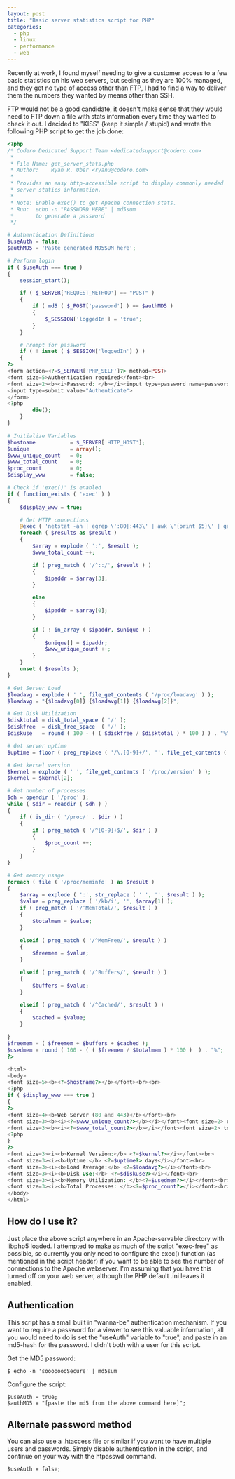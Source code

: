 ```yaml
---
layout: post
title: "Basic server statistics script for PHP"
categories:
  - php
  - linux
  - performance
  - web
---
```


Recently at work, I found myself needing to give a customer access to a few basic statistics
on his web servers, but seeing as they are 100% managed, and they get no type of access other
than FTP, I had to find a way to deliver them the numbers they wanted by means other than SSH.

FTP would not be a good candidate, it doesn't make sense that they would need to FTP down a file
with stats information every time they wanted to check it out. I decided to "KISS" (keep it
simple / stupid) and wrote the following PHP script to get the job done:

```php
<?php
/* Codero Dedicated Support Team <dedicatedsupport@codero.com>
 *
 * File Name: get_server_stats.php
 * Author:    Ryan R. Uber <ryanu@codero.com>
 *
 * Provides an easy http-accessible script to display commonly needed
 * server statics information.
 * 
 * Note: Enable exec() to get Apache connection stats.
 * Run:  echo -n "PASSWORD HERE" | md5sum
 *       to generate a password
 */

# Authentication Definitions
$useAuth = false;
$authMD5 = 'Paste generated MD5SUM here';

# Perform login
if ( $useAuth === true )
{
    session_start();

    if ( $_SERVER['REQUEST_METHOD'] == "POST" )
    {
        if ( md5 ( $_POST['password'] ) == $authMD5 )
        {
            $_SESSION['loggedIn'] = 'true';
        }
    }

    # Prompt for password
    if ( ! isset ( $_SESSION['loggedIn'] ) )
    {
?>
<form action=<?=$_SERVER['PHP_SELF']?> method=POST>
<font size=5>Authentication required</font><br>
<font size=2><b><i>Password: </b></i><input type=password name=password><br>
<input type=submit value="Authenticate">
</form>
<?php
        die();
    }
}

# Initialize Variables
$hostname           = $_SERVER['HTTP_HOST'];
$unique             = array();
$www_unique_count   = 0;
$www_total_count    = 0;
$proc_count         = 0;
$display_www        = false;

# Check if 'exec()' is enabled
if ( function_exists ( 'exec' ) )
{
    $display_www = true;

    # Get HTTP connections
    @exec ( 'netstat -an | egrep \':80|:443\' | awk \'{print $5}\' | grep -v \':::\*\' |  grep -v \'0.0.0.0\'', $results );
    foreach ( $results as $result )
    {
        $array = explode ( ':', $result );
        $www_total_count ++;

        if ( preg_match ( '/^::/', $result ) )
        {
            $ipaddr = $array[3];
        }

        else
        {
            $ipaddr = $array[0];
        }

        if ( ! in_array ( $ipaddr, $unique ) )
        {
            $unique[] = $ipaddr;
            $www_unique_count ++;
        }
    }
    unset ( $results );
}

# Get Server Load
$loadavg = explode ( ' ', file_get_contents ( '/proc/loadavg' ) );
$loadavg = "{$loadavg[0]} {$loadavg[1]} {$loadavg[2]}";

# Get Disk Utilization
$disktotal = disk_total_space ( '/' );
$diskfree  = disk_free_space  ( '/' );
$diskuse   = round ( 100 - ( ( $diskfree / $disktotal ) * 100 ) ) . "%";

# Get server uptime
$uptime = floor ( preg_replace ( '/\.[0-9]+/', '', file_get_contents ( '/proc/uptime' ) ) / 86400 );

# Get kernel version
$kernel = explode ( ' ', file_get_contents ( '/proc/version' ) );
$kernel = $kernel[2];

# Get number of processes
$dh = opendir ( '/proc' );
while ( $dir = readdir ( $dh ) )
{
    if ( is_dir ( '/proc/' . $dir ) )
    {
        if ( preg_match ( '/^[0-9]+$/', $dir ) )
        {
            $proc_count ++;
        }
    }
}

# Get memory usage
foreach ( file ( '/proc/meminfo' ) as $result )
{
    $array = explode ( ':', str_replace ( ' ', '', $result ) );
    $value = preg_replace ( '/kb/i', '', $array[1] );
    if ( preg_match ( '/^MemTotal/', $result ) )
    {
        $totalmem = $value;
    }

    elseif ( preg_match ( '/^MemFree/', $result ) )
    {
        $freemem = $value;
    }

    elseif ( preg_match ( '/^Buffers/', $result ) )
    {
        $buffers = $value;
    }

    elseif ( preg_match ( '/^Cached/', $result ) )
    {
        $cached = $value;
    }

}
$freemem = ( $freemem + $buffers + $cached );
$usedmem = round ( 100 - ( ( $freemem / $totalmem ) * 100 )  ) . "%";
?>

<html>
<body>
<font size=5><b><?=$hostname?></b></font><br><br>
<?php
if ( $display_www === true )
{
?>
<font size=4><b>Web Server (80 and 443)</b></font><br>
<font size=3><b><i><?=$www_unique_count?></b></i></font><font size=2> unique connections</font><br>
<font size=3><b><i><?=$www_total_count?></b></i></font><font size=2> total connections</font><br>
<?php
}
?>
<font size=3><i><b>Kernel Version:</b> <?=$kernel?></i></font><br>
<font size=3><i><b>Uptime:</b> <?=$uptime?> days</i></font><br>
<font size=3><i><b>Load Average:</b> <?=$loadavg?></i></font><br>
<font size=3><i><b>Disk Use:</b> <?=$diskuse?></i></font><br>
<font size=3><i><b>Memory Utilization: </b><?=$usedmem?></i></font><br>
<font size=3><i><b>Total Processes: </b><?=$proc_count?></i></font><br>
</body>
</html>
```

## How do I use it?
Just place the above script anywhere in an Apache-servable directory with libphp5 loaded. I attempted
to make as much of the script "exec-free" as possible, so currently you only need to configure the
exec() function (as mentioned in the script header) if you want to be able to see the number of
connections to the Apache webserver. I'm assuming that you have this turned off on your web server,
although the PHP default .ini leaves it enabled.

## Authentication
This script has a small built in "wanna-be" authentication mechanism. If you want to require a password
for a viewer to see this valuable information, all you would need to do is set the "useAuth" variable to
"true", and paste in an md5-hash for the password. I didn't both with a user for this script.

Get the MD5 password:

```
$ echo -n 'soooooooSecure' | md5sum
```

Configure the script:

```
$useAuth = true;
$authMD5 = "[paste the md5 from the above command here]";
```

## Alternate password method
You can also use a .htaccess file or similar if you want to have multiple users and passwords. Simply
disable authentication in the script, and continue on your way with the htpasswd command.

```
$useAuth = false;
```
